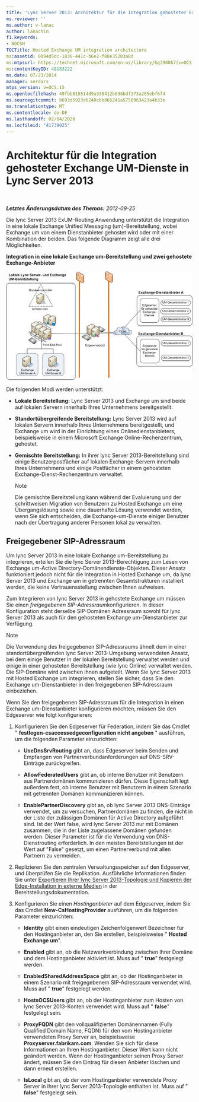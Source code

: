```yaml
---
title: 'Lync Server 2013: Architektur für die Integration gehosteter Exchange UM-Dienste'
ms.reviewer: ''
ms.author: v-lanac
author: lanachin
f1.keywords:
- NOCSH
TOCTitle: Hosted Exchange UM integration architecture
ms:assetid: 0094d5dc-1836-441c-b6e2-f88e35203a8d
ms:mtpsurl: https://technet.microsoft.com/en-us/library/Gg398067(v=OCS.15)
ms:contentKeyID: 48183222
ms.date: 07/23/2014
manager: serdars
mtps_version: v=OCS.15
ms.openlocfilehash: 49fbb815514d9a338412b638bdf373a285ebf6f4
ms.sourcegitcommit: b693d5923d6240cbb865241a5750963423a4b33e
ms.translationtype: MT
ms.contentlocale: de-DE
ms.lasthandoff: 02/04/2020
ms.locfileid: "41739025"
---
```

<div data-xmlns="http://www.w3.org/1999/xhtml">

<div class="topic" data-xmlns="http://www.w3.org/1999/xhtml" data-msxsl="urn:schemas-microsoft-com:xslt" data-cs="http://msdn.microsoft.com/en-us/">

<div data-asp="http://msdn2.microsoft.com/asp">

# <a name="hosted-exchange-um-integration-architecture-in-lync-server-2013"></a>Architektur für die Integration gehosteter Exchange UM-Dienste in Lync Server 2013

</div>

<div id="mainSection">

<div id="mainBody">

<span> </span>

_**Letztes Änderungsdatum des Themas:** 2012-09-25_

Die lync Server 2013 ExUM-Routing Anwendung unterstützt die Integration in eine lokale Exchange Unified Messaging (um)-Bereitstellung, wobei Exchange um von einem Dienstanbieter gehostet wird oder mit einer Kombination der beiden. Das folgende Diagramm zeigt alle drei Möglichkeiten.

**Integration in eine lokale Exchange um-Bereitstellung und zwei gehostete Exchange-Anbieter**

![Lokale lync Server Exchange um-Bereitstellung](images/Gg398821.d6498eb9-87ee-40f3-8ecd-852f91546590(OCS.15).jpg "Lokale lync Server Exchange um-Bereitstellung")

Die folgenden Modi werden unterstützt:

  - **Lokale Bereitstellung:** Lync Server 2013 und Exchange um sind beide auf lokalen Servern innerhalb Ihres Unternehmens bereitgestellt.

  - **Standortübergreifende Bereitstellung:** Lync Server 2013 wird auf lokalen Servern innerhalb Ihres Unternehmens bereitgestellt, und Exchange um wird in der Einrichtung eines Onlinedienstanbieters, beispielsweise in einem Microsoft Exchange Online-Rechenzentrum, gehostet.

  - **Gemischte Bereitstellung:** In ihrer lync Server 2013-Bereitstellung sind einige Benutzerpostfächer auf lokalen Exchange-Servern innerhalb Ihres Unternehmens und einige Postfächer in einem gehosteten Exchange-Dienst-Rechenzentrum verwaltet.
    
    <div>
    

    > [!NOTE]  
    > Die gemischte Bereitstellung kann während der Evaluierung und der schrittweisen Migration von Benutzern zu Hosted Exchange um eine Übergangslösung sowie eine dauerhafte Lösung verwendet werden, wenn Sie sich entscheiden, die Exchange-um-Dienste einiger Benutzer nach der Übertragung anderer Personen lokal zu verwalten.

    
    </div>

<div>

## <a name="shared-sip-address-space"></a>Freigegebener SIP-Adressraum

Um lync Server 2013 in eine lokale Exchange um-Bereitstellung zu integrieren, erteilen Sie die lync Server 2013-Berechtigung zum Lesen von Exchange um-Active Directory-Domänendienste-Objekten. Dieser Ansatz funktioniert jedoch nicht für die Integration in Hosted Exchange um, da lync Server 2013 und Exchange um in getrennten Gesamtstrukturen installiert werden, die keine Vertrauensstellung zwischen Ihnen aufweisen.

Zum Integrieren von lync Server 2013 in gehostete Exchange um müssen Sie einen *freigegebenen SIP-Adressraum*konfigurieren. In dieser Konfiguration steht derselbe SIP-Domänen Adressraum sowohl für lync Server 2013 als auch für den gehosteten Exchange um-Dienstanbieter zur Verfügung.

<div>


> [!NOTE]  
> Die Verwendung des freigegebenen SIP-Adressraums ähnelt dem in einer standortübergreifenden lync Server 2013-Umgebung verwendeten Ansatz, bei dem einige Benutzer in der lokalen Bereitstellung verwaltet werden und einige in einer gehosteten Bereitstellung (wie lync Online) verwaltet werden. Die SIP-Domäne wird zwischen ihnen aufgeteilt. Wenn Sie lync Server 2013 mit Hosted Exchange um integrieren, stellen Sie sicher, dass Sie den Exchange um-Dienstanbieter in den freigegebenen SIP-Adressraum einbeziehen.



</div>

Wenn Sie den freigegebenen SIP-Adressraum für die Integration in einen Exchange um-Dienstanbieter konfigurieren möchten, müssen Sie den Edgeserver wie folgt konfigurieren:

1.  Konfigurieren Sie den Edgeserver für Federation, indem Sie das Cmdlet " **festlegen-csaccessedgeconfiguration nicht angeben** " ausführen, um die folgenden Parameter einzurichten:
    
      - **UseDnsSrvRouting** gibt an, dass Edgeserver beim Senden und Empfangen von Partnerverbundanforderungen auf DNS-SRV-Einträge zurückgreifen.
    
      - **AllowFederatedUsers** gibt an, ob interne Benutzer mit Benutzern aus Partnerdomänen kommunizieren dürfen. Diese Eigenschaft legt außerdem fest, ob interne Benutzer mit Benutzern in einem Szenario mit getrennten Domänen kommunizieren können.
    
      - **EnablePartnerDiscovery** gibt an, ob lync Server 2013 DNS-Einträge verwendet, um zu versuchen, Partnerdomänen zu finden, die nicht in der Liste der zulässigen Domänen für Active Directory aufgeführt sind. Ist der Wert false, wird lync Server 2013 nur mit Domänen zusammen, die in der Liste zugelassene Domänen gefunden werden. Dieser Parameter ist für die Verwendung von DNS-Dienstrouting erforderlich. In den meisten Bereitstellungen ist der Wert auf "False" gesetzt, um einen Partnerverbund mit allen Partnern zu vermeiden.

2.  Replizieren Sie den zentralen Verwaltungsspeicher auf den Edgeserver, und überprüfen Sie die Replikation. Ausführliche Informationen finden Sie unter [Exportieren Ihrer lync Server 2013-Topologie und Kopieren der Edge-Installation in externe Medien](lync-server-2013-export-your-topology-and-copy-it-to-external-media-for-edge-installation.md) in der Bereitstellungsdokumentation.

3.  Konfigurieren Sie einen *Hostinganbieter* auf dem Edgeserver, indem Sie das Cmdlet **New-CsHostingProvider** ausführen, um die folgenden Parameter einzurichten:
    
      - **Identity** gibt einen eindeutigen Zeichenfolgenwert Bezeichner für den Hostinganbieter an, den Sie erstellen, beispielsweise " **Hosted Exchange um**".
    
      - **Enabled** gibt an, ob die Netzwerkverbindung zwischen Ihrer Domäne und dem Hostinganbieter aktiviert ist. Muss auf " **true**" festgelegt werden.
    
      - **EnabledSharedAddressSpace** gibt an, ob der Hostinganbieter in einem Szenario mit freigegebenem SIP-Adressraum verwendet wird. Muss auf " **true**" festgelegt werden.
    
      - **HostsOCSUsers** gibt an, ob der Hostinganbieter zum Hosten von lync Server 2013-Konten verwendet wird. Muss auf " **false**" festgelegt sein.
    
      - **ProxyFQDN** gibt den vollqualifizierten Domänennamen (Fully Qualified Domain Name, FQDN) für den vom Hostinganbieter verwendeten Proxy Server an, beispielsweise **Proxyserver.fabrikam.com**. Wenden Sie sich für diese Informationen an Ihren Hostinganbieter. Dieser Wert kann nicht geändert werden. Wenn der Hostinganbieter seinen Proxy Server ändert, müssen Sie den Eintrag für diesen Anbieter löschen und dann erneut erstellen.
    
      - **IsLocal** gibt an, ob der vom Hostinganbieter verwendete Proxy Server in ihrer lync Server 2013-Topologie enthalten ist. Muss auf " **false**" festgelegt sein.

</div>

</div>

<span> </span>

</div>

</div>

</div>

